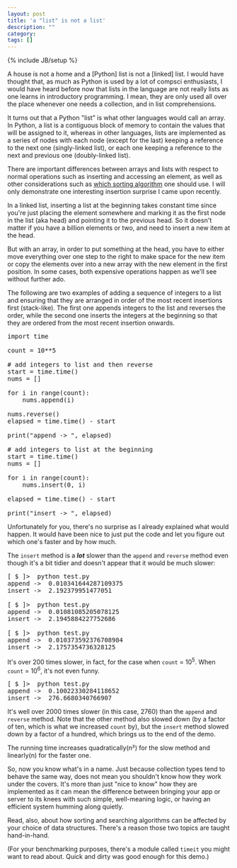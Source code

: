 ```yaml
---
layout: post
title: 'a "list" is not a list'
description: ""
category: 
tags: []
---
```

{% include JB/setup %}

A house is not a home and a [Python] list is not a [linked] list. I would have thought that, as much as Python is used by a lot of compsci enthusiasts, I would have heard before now that lists in the language are not really lists as one learns in introductory programming. I mean, they are only used all over the place whenever one needs a collection, and in list comprehensions.

It turns out that a Python "list" is what other languages would call an array. In Python, a list is a contiguous block of memory to contain the values that will be assigned to it, whereas in other languages, lists are implemented as a series of nodes with each node (except for the last) keeping a reference to the next one (singly-linked list), or each one keeping a reference to the next and previous one (doubly-linked list).

There are important differences between arrays and lists with respect to normal operations such as inserting and accessing an element, as well as other considerations such as [which sorting algorithm](http://www.geeksforgeeks.org/why-quick-sort-preferred-for-arrays-and-merge-sort-for-linked-lists/ "Why Quick Sort preferred for Arrays and Merge Sort for Linked Lists?") one should use. I will only demonstrate one interesting insertion surprise I came upon recently.

In a linked list, inserting a list at the beginning takes constant time since you're just placing the element somewhere and marking it as the first node in the list (aka head) and pointing it to the previous head. So it doesn't matter if you have a billion elements or two, and need to insert a new item at the head.

But with an array, in order to put something at the head, you have to either move everything over one step to the right to make space for the new item or copy the elements over into a new array with the new element in the first position. In some cases, both expensive operations happen as we'll see without further ado.

The following are two examples of adding a sequence of integers to a list and ensuring that they are arranged in order of the most recent insertions first (stack-like). The first one appends integers to the list and reverses the order, while the second one inserts the integers at the beginning so that they are ordered from the most recent insertion onwards.

<pre>
import time

count = 10**5

# add integers to list and then reverse
start = time.time()
nums = []

for i in range(count):
    nums.append(i)

nums.reverse()
elapsed = time.time() - start

print("append -> ", elapsed)

# add integers to list at the beginning
start = time.time()
nums = []

for i in range(count):
    nums.insert(0, i)

elapsed = time.time() - start

print("insert -> ", elapsed)
</pre>

Unfortunately for you, there's no surprise as I already explained what would happen. It would have been nice to just put the code and let you figure out which one's faster and by how much.

The <code>insert</code> method is a *__lot__* slower than the <code>append</code> and <code>reverse</code> method even though it's a bit tidier and doesn't appear that it would be much slower:

<pre>
[ $ ]>  python test.py 
append ->  0.010341644287109375
insert ->  2.192379951477051

[ $ ]>  python test.py 
append ->  0.01081085205078125
insert ->  2.1945884227752686

[ $ ]>  python test.py 
append ->  0.010373592376708984
insert ->  2.1757354736328125
</pre>

It's over 200 times slower, in fact, for the case when <code>count</code> = 10<sup>5</sup>. When <code>count</code> = 10<sup>6</sup>, it's not even funny.

<pre>
[ $ ]>  python test.py 
append ->  0.10022330284118652
insert ->  276.6680340766907
</pre>

It's well over 2000 times slower (in this case, 2760) than the <code>append</code> and <code>reverse</code> method. Note that the other method also slowed down (by a factor of ten, which is what we increased <code>count</code> by), but the <code>insert</code> method slowed down by a factor of a hundred, which brings us to the end of the demo.

The running time increases quadratically(n&sup2;) for the slow method and linearly(n) for the faster one.

So, now you know what's in a name. Just because collection types tend to behave the same way, does not mean you shouldn't know how they work under the covers. It's more than just "nice to know" how they are implemented as it can mean the difference between bringing your app or server to its knees with such simple, well-meaning logic, or having an efficient system humming along quietly.

Read, also, about how sorting and searching algorithms can be affected by your choice of data structures. There's a reason those two topics are taught hand-in-hand.

(For your benchmarking purposes, there's a module called <code>timeit</code> you might want to read about. Quick and dirty was good enough for this demo.)